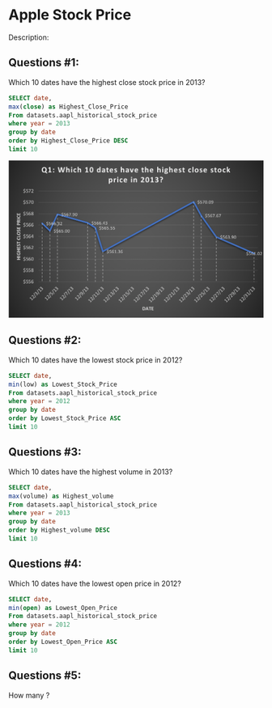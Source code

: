 
# Apple Stock Price
Description:

## Questions #1:
Which 10 dates have the highest close stock price in 2013?
```sql
SELECT date,
max(close) as Highest_Close_Price
From datasets.aapl_historical_stock_price
where year = 2013
group by date
order by Highest_Close_Price DESC
limit 10
```
![datasets_aapl_historical_stock_price](visualizations/q1.png)


## Questions #2:
Which 10 dates have the lowest stock price in 2012?
```sql
SELECT date,
min(low) as Lowest_Stock_Price
From datasets.aapl_historical_stock_price
where year = 2012
group by date
order by Lowest_Stock_Price ASC
limit 10
```

## Questions #3:
Which 10 dates have the highest volume in 2013?
```sql
SELECT date,
max(volume) as Highest_volume
From datasets.aapl_historical_stock_price
where year = 2013
group by date
order by Highest_volume DESC
limit 10
```

## Questions #4:
Which 10 dates have the lowest open price in 2012?
```sql
SELECT date,
min(open) as Lowest_Open_Price
From datasets.aapl_historical_stock_price
where year = 2012
group by date
order by Lowest_Open_Price ASC
limit 10
```

## Questions #5:
How many ?
